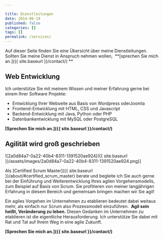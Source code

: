 ```yaml
---

title: Dienstleitungen
date: 2014-06-19
published: false
categories: []
tags: []
permalink: /services/
---
```

Auf dieser Seite finden Sie eine Übersicht über meine Dienstleitungen. Sollten Sie meine Dienst in Anspruch nehmen wollen, 
**[sprechen Sie mich an.]({{ site.baseurl }}/contact/) **

Web Entwicklung
---------------

Ich unterstütze Sie mit meinem Wissen und meiner Erfahrung gerne bei einem Ihrer Software Projekte:

*   Entwicklung Ihrer Webseite aus Basis von Wordpress oderJoomla
*   Frontend-Entwicklung mit HTML, CSS und Javascript
*   Backend-Entwicklung mit Java, Python oder PHP
*   Datenbankentwicklung mit MySQL oder PostgreSQL

**[Sprechen Sie mich an.]({{ site.baseurl }}/contact/)**

Agilität wird groß geschrieben 
------------------------------

![2a0d84a7-0a22-40b4-8311-1391520ae924]({{ site.baseurl }}/assets/images/2a0d84a7-0a22-40b4-8311-1391520ae924.png)]

Als [Certified Scrum Master]({{ site.baseurl }}/about/#certified_scrum_master) berate und begleite ich Sie auch gerne bei der Einführung und 
Weiterentwicklung Ihres agilen Vorgehensmodells, zum Beispiel auf Basis von Scrum. Sie profitieren von meiner langjährigen Erfahrung in 
diesem Bereich und gemeinsam bringen machen wir Sie agil!

Ein agiles Vorgehen im Unternehmen zu etablieren bedeutet dabei weitaus mehr, als einfach nur Scrum also Prozessmodell einzuführen. 
**Agil sein heißt, Veränderung zu leben.** Diesen Gedanken im Unternehmen zu etablieren ist die eigentliche Herausforderung. 
Ich unterstütze Sie dabei mit Rat und Tat auf Ihrem Weg in eine agile Zukunft.

**[Sprechen Sie mich an.]({{ site.baseurl }}/contact/)**